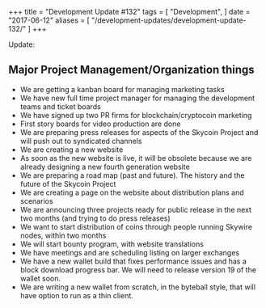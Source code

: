 +++
title = "Development Update #132"
tags = [
    "Development",
]
date = "2017-06-12"
aliases = [
	"/development-updates/development-update-132/"
]
+++

Update:

## Major Project Management/Organization things

- We are getting a kanban board for managing marketing tasks
- We have new full time project manager for managing the development teams and ticket boards
- We have signed up two PR firms for blockchain/cryptocoin marketing
- First story boards for video production are done
- We are preparing press releases for aspects of the Skycoin Project and will push out to syndicated channels
- We are creating a new website
- As soon as the new website is live, it will be obsolete because we are already designing a new fourth generation website
- We are preparing a road map (past and future). The history and the future of the Skycoin Project
- We are creating a page on the website about distribution plans and scenarios
- We are announcing three projects ready for public release in the next two months (and trying to do press releases)
- We want to start distribution of coins through people running Skywire nodes, within two months
- We will start bounty program, with website translations
- We have meetings and are scheduling listing on larger exchanges
- We have a new wallet build that fixes performance issues and has a block download progress bar. We will need to release version 19 of the wallet soon.
- We are writing a new wallet from scratch, in the byteball style, that will have option to run as a thin client.
